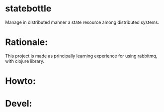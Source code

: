 # statebottle

Manage in distributed manner a state resource among distributed systems.

# Rationale:

This project is made as principally learning experience for using rabbitmq, with clojure library.

# Howto:

# Devel:

